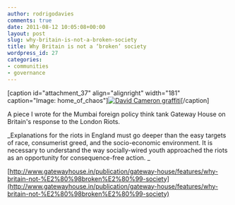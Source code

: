 ```yaml
---
author: rodrigodavies
comments: true
date: 2011-08-12 10:05:08+00:00
layout: post
slug: why-britain-is-not-a-broken-society
title: Why Britain is not a ‘broken’ society
wordpress_id: 27
categories:
- communities
- governance
---
```


[caption id="attachment_37" align="alignright" width="181" caption="Image: home_of_chaos"][![David Cameron graffiti](http://rodrigodavies.com/blog/wp-content/uploads/2012/03/4815912504_65ab0871a2.jpg?w=201)](http://rodrigodavies.com/blog/wp-content/uploads/2012/03/4815912504_65ab0871a2.jpg)[/caption]

A piece I wrote for the Mumbai foreign policy think tank Gateway House on Britain's response to the London Riots.

_Explanations for the riots in England must go deeper than the easy targets of race, consumerist greed, and the socio-economic environment. It is necessary to understand the way socially-wired youth approached the riots as an opportunity for consequence-free action. _

[http://www.gatewayhouse.in/publication/gateway-house/features/why-britain-not-%E2%80%98broken%E2%80%99-society](http://www.gatewayhouse.in/publication/gateway-house/features/why-britain-not-%E2%80%98broken%E2%80%99-society)
